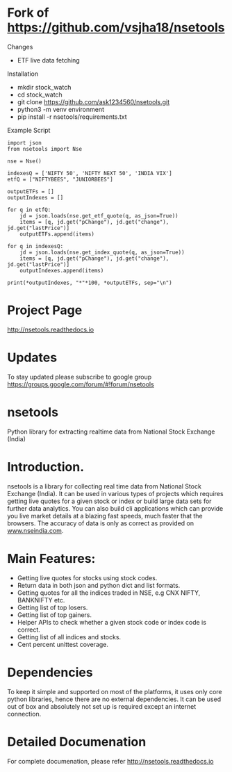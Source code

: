 Fork of https://github.com/vsjha18/nsetools
=======================
Changes
  * ETF live data fetching

Installation
  * mkdir stock_watch
  * cd stock_watch
  * git clone https://github.com/ask1234560/nsetools.git
  * python3 -m venv environment
  * pip install -r nsetools/requirements.txt
 
Example Script
```
import json
from nsetools import Nse

nse = Nse()

indexesQ = ['NIFTY 50', 'NIFTY NEXT 50', 'INDIA VIX']
etfQ = ["NIFTYBEES", "JUNIORBEES"]

outputETFs = []
outputIndexes = []

for q in etfQ:
    jd = json.loads(nse.get_etf_quote(q, as_json=True))
    items = [q, jd.get("pChange"), jd.get("change"), jd.get("lastPrice")]
    outputETFs.append(items)

for q in indexesQ:
    jd = json.loads(nse.get_index_quote(q, as_json=True))
    items = [q, jd.get("pChange"), jd.get("change"), jd.get("lastPrice")]
    outputIndexes.append(items)

print(*outputIndexes, "*"*100, *outputETFs, sep="\n")
```
 



Project Page
=============
http://nsetools.readthedocs.io

Updates
=========

To stay updated please subscribe to google group https://groups.google.com/forum/#!forum/nsetools

nsetools
========

Python library for extracting realtime data from National Stock Exchange (India)

Introduction.
============

nsetools is a library for collecting real time data from National Stock Exchange (India). It can be used in various types of projects which requires getting live quotes for a given stock or index or build large data sets for further data analytics. You can also build cli applications which can provide you live market details at a blazing fast speeds, much faster that the browsers. The accuracy of data is only as correct as provided on www.nseindia.com.

Main Features:
=============

* Getting live quotes for stocks using stock codes.
* Return data in both json and python dict and list formats.
* Getting quotes for all the indices traded in NSE, e.g CNX NIFTY, BANKNIFTY etc.
* Getting list of top losers.
* Getting list of top gainers.
* Helper APIs to check whether a given stock code or index code is correct.
* Getting list of all indices and stocks.
* Cent percent unittest coverage.

Dependencies
=============
To keep it simple and supported on most of the platforms, it uses only core python libraries, hence there are no external dependencies. It can be used out of box and absolutely not set up is required except an internet connection.

Detailed Documenation 
=====================

For complete documenation, please refer http://nsetools.readthedocs.io
